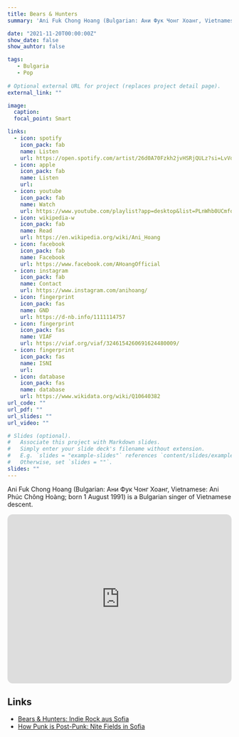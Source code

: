 ```yaml
---
title: Bears & Hunters
summary: 'Ani Fuk Chong Hoang (Bulgarian: Ани Фук Чонг Хоанг, Vietnamese: Ani Phúc Chông Hoàng; born 1 August 1991) is a Bulgarian singer of Vietnamese descent.'

date: "2021-11-20T00:00:00Z"
show_date: false
show_auhtor: false

tags:
   - Bulgaria
   - Pop
   
# Optional external URL for project (replaces project detail page).
external_link: ""

image:
  caption: 
  focal_point: Smart

links:
  - icon: spotify
    icon_pack: fab
    name: Listen
    url: https://open.spotify.com/artist/26d0A70Fzkh2jvHSRjQULz?si=LvVdY1JuTL2m9EXmm-FTTQ
  - icon: apple
    icon_pack: fab
    name: Listen
    url: 
  - icon: youtube
    icon_pack: fab
    name: Watch
    url: https://www.youtube.com/playlist?app=desktop&list=PLnWhb0UCmfo7JM7EolMZ0hvWIclU9IT6g
  - icon: wikipedia-w
    icon_pack: fab
    name: Read
    url: https://en.wikipedia.org/wiki/Ani_Hoang
  - icon: facebook 
    icon_pack: fab
    name: Facebook
    url: https://www.facebook.com/AHoangOfficial
  - icon: instagram
    icon_pack: fab
    name: Contact
    url: https://www.instagram.com/anihoang/
  - icon: fingerprint
    icon_pack: fas
    name: GND
    url: https://d-nb.info/1111114757
  - icon: fingerprint
    icon_pack: fas
    name: VIAF
    url: https://viaf.org/viaf/3246154260691624480009/
  - icon: fingerprint
    icon_pack: fas
    name: ISNI
    url: 
  - icon: database
    icon_pack: fas
    name: database
    url: https://www.wikidata.org/wiki/Q10640382
url_code: ""
url_pdf: ""
url_slides: ""
url_video: ""

# Slides (optional).
#   Associate this project with Markdown slides.
#   Simply enter your slide deck's filename without extension.
#   E.g. `slides = "example-slides"` references `content/slides/example-slides.md`.
#   Otherwise, set `slides = ""`.
slides: ""
---
```


Ani Fuk Chong Hoang (Bulgarian: Ани Фук Чонг Хоанг, Vietnamese: Ani Phúc Chông Hoàng; born 1 August 1991) is a Bulgarian singer of Vietnamese descent.

<iframe style="border-radius:12px" src="https://open.spotify.com/embed/artist/26d0A70Fzkh2jvHSRjQULz?utm_source=generator" width="100%" height="380" frameBorder="0" allowfullscreen="" allow="autoplay; clipboard-write; encrypted-media; fullscreen; picture-in-picture" loading="lazy"></iframe>

## Links

- [Bears & Hunters: Indie Rock aus Sofia](https://www.youthreporter.eu/en/beitrag/bears-hunters-indie-rock-aus-sofia.11310/#.Y5sBLdLMLlg)
- [How Punk is Post-Punk: Nite Fields in Sofia
](https://diyconspiracy.net/nite-fields-in-sofia/)
